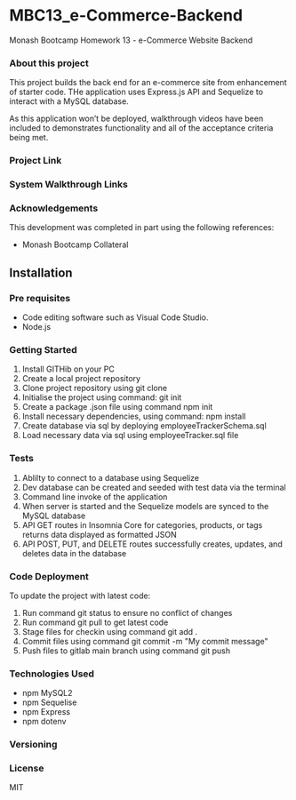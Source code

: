 # MBC13_e-Commerce-Backend

Monash Bootcamp Homework 13 - e-Commerce Website Backend

### About this project

This project builds the back end for an e-commerce site from enhancement of starter code.
THe application uses Express.js API and Sequelize to interact with a MySQL database.

As this application won’t be deployed, walkthrough videos have been included to demonstrates functionality and all of the acceptance criteria being met.

### Project Link

### System Walkthrough Links

### Acknowledgements

This development was completed in part using the following references:

- Monash Bootcamp Collateral

## Installation

### Pre requisites

- Code editing software such as Visual Code Studio.
- Node.js

### Getting Started

1. Install GITHib on your PC
2. Create a local project repository
3. Clone project repository using git clone
4. Initialise the project using command: git init
5. Create a package .json file using command npm init
6. Install necessary dependencies, using command: npm install
7. Create database via sql by deploying employeeTrackerSchema.sql
8. Load necessary data via sql using employeeTracker.sql file

### Tests

1. Ablilty to connect to a database using Sequelize
2. Dev database can be created and seeded with test data via the terminal
3. Command line invoke of the application
4. When server is started and the Sequelize models are synced to the MySQL database
5. API GET routes in Insomnia Core for categories, products, or tags returns data displayed as formatted JSON
6. API POST, PUT, and DELETE routes successfully creates, updates, and deletes data in the database

### Code Deployment

To update the project with latest code:

1. Run command git status to ensure no conflict of changes
2. Run command git pull to get latest code
3. Stage files for checkin using command git add .
4. Commit files using command git commit -m "My commit message"
5. Push files to gitlab main branch using command git push

### Technologies Used

- npm MySQL2
- npm Sequelise
- npm Express
- npm dotenv

### Versioning

### License

MIT
